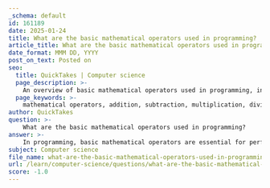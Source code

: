 ```yaml
---
_schema: default
id: 161189
date: 2025-01-24
title: What are the basic mathematical operators used in programming?
article_title: What are the basic mathematical operators used in programming?
date_format: MMM DD, YYYY
post_on_text: Posted on
seo:
  title: QuickTakes | Computer science
  page_description: >-
    An overview of basic mathematical operators used in programming, including addition, subtraction, multiplication, division, modulus, exponentiation, and functions for absolute value and square root.
  page_keywords: >-
    mathematical operators, addition, subtraction, multiplication, division, modulus, exponentiation, absolute value, square root, programming, arithmetic calculations
author: QuickTakes
question: >-
    What are the basic mathematical operators used in programming?
answer: >-
    In programming, basic mathematical operators are essential for performing arithmetic calculations. Here are the primary mathematical operators commonly used across various programming languages:\n\n1. **Addition (`+`)**: This operator is used to sum two or more numbers. For example, `5 + 3` results in `8`.\n\n2. **Subtraction (`-`)**: This operator is used to find the difference between two numbers. For example, `10 - 4` results in `6`.\n\n3. **Multiplication (`*`)**: This operator is used to multiply two or more numbers. For example, `7 * 3` results in `21`.\n\n4. **Division (`/`)**: This operator is used to divide one number by another. For example, `20 / 4` results in `5`.\n\n5. **Modulus (`%`)**: This operator is used to find the remainder of a division operation. For example, `10 % 3` results in `1`.\n\n6. **Exponentiation**: While not universally represented by a single operator in all languages, many languages provide a way to raise a number to a power. For example, in Python, you can use `**` (e.g., `2 ** 3` results in `8`), while in other languages like Scheme, you might use a function like `expt`.\n\n7. **Absolute Value**: Some languages provide a built-in function to calculate the absolute value of a number, often represented as `abs()`. For example, `abs(-5)` results in `5`.\n\n8. **Square Root**: Many programming languages include a function to calculate the square root, often represented as `sqrt()`. For example, `sqrt(16)` results in `4`.\n\nThese operators form the foundation for performing various mathematical computations in programming, enabling developers to implement algorithms and solve problems effectively.
subject: Computer science
file_name: what-are-the-basic-mathematical-operators-used-in-programming.md
url: /learn/computer-science/questions/what-are-the-basic-mathematical-operators-used-in-programming
score: -1.0
---
```


&nbsp;